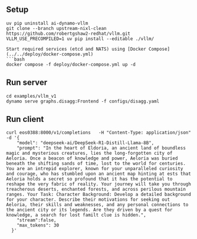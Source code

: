 <!--
SPDX-FileCopyrightText: Copyright (c) 2025 NVIDIA CORPORATION & AFFILIATES. All rights reserved.
SPDX-License-Identifier: Apache-2.0

Licensed under the Apache License, Version 2.0 (the "License");
you may not use this file except in compliance with the License.
You may obtain a copy of the License at

http://www.apache.org/licenses/LICENSE-2.0

Unless required by applicable law or agreed to in writing, software
distributed under the License is distributed on an "AS IS" BASIS,
WITHOUT WARRANTIES OR CONDITIONS OF ANY KIND, either express or implied.
See the License for the specific language governing permissions and
limitations under the License.
-->


## Setup


```
uv pip uninstall ai-dynamo-vllm
git clone --branch upstream-nixl-clean https://github.com/robertgshaw2-redhat/vllm.git
VLLM_USE_PRECOMPILED=1 uv pip install --editable ./vllm/

Start required services (etcd and NATS) using [Docker Compose](../../deploy/docker-compose.yml)
```bash
docker compose -f deploy/docker-compose.yml up -d
```


## Run server

```
cd examples/vllm_v1
dynamo serve graphs.disagg:Frontend -f configs/disagg.yaml
```

## Run client

```
curl eos0388:8000/v1/completions   -H "Content-Type: application/json"   -d '{
    "model": "deepseek-ai/DeepSeek-R1-Distill-Llama-8B",
    "prompt": "In the heart of Eldoria, an ancient land of boundless magic and mysterious creatures, lies the long-forgotten city of Aeloria. Once a beacon of knowledge and power, Aeloria was buried beneath the shifting sands of time, lost to the world for centuries. You are an intrepid explorer, known for your unparalleled curiosity and courage, who has stumbled upon an ancient map hinting at ests that Aeloria holds a secret so profound that it has the potential to reshape the very fabric of reality. Your journey will take you through treacherous deserts, enchanted forests, and across perilous mountain ranges. Your Task: Character Background: Develop a detailed background for your character. Describe their motivations for seeking out Aeloria, their skills and weaknesses, and any personal connections to the ancient city or its legends. Are they driven by a quest for knowledge, a search for lost familt clue is hidden.",
    "stream":false,
    "max_tokens": 30
  }'
```